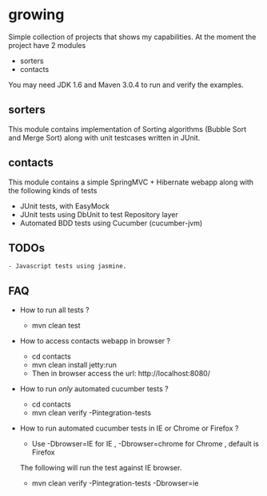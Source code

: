 growing
=======

Simple collection of projects that shows my capabilities. At the moment the project have 2 modules
 - sorters
 - contacts

 You may need JDK 1.6 and Maven 3.0.4 to run and verify the examples.

sorters
--------
 This module contains implementation of Sorting algorithms (Bubble Sort and Merge Sort) along with unit testcases written in JUnit.

contacts
--------
 This module contains a simple SpringMVC + Hibernate webapp along with the following kinds of tests
   - JUnit tests, with EasyMock
   - JUnit tests using DbUnit to test Repository layer
   - Automated BDD tests using Cucumber (cucumber-jvm)

 TODOs
 -----
    - Javascript tests using jasmine.

FAQ
----
 - How to run all tests ?
   - mvn clean test

 - How to access contacts webapp in browser ?
    - cd contacts
    - mvn clean install jetty:run
    - Then in browser access the url: http://localhost:8080/

 - How to run *only* automated cucumber tests ?
   -  cd contacts
   - mvn clean verify -Pintegration-tests

 - How to run automated cucumber tests in IE or Chrome or Firefox ?
   - Use -Dbrowser=IE for IE  , -Dbrowser=chrome for Chrome , default is Firefox

   The following will run the test against IE browser.
   - mvn clean verify -Pintegration-tests -Dbrowser=ie

